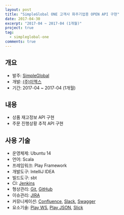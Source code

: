 ```yaml
---
layout: post
title: "SimpleGlobal ONE 고객사 화주기업용 OPEN API 구현"
date: 2017-04-30
excerpt: "2017-04 ~ 2017-04 (1개월)"
project: true
tag:
  - simpleglobal-one
comments: true
---
```


## 개요

- 발주: [SimpleGlobal](https://simpleglobal.com/about/)
- 개발: [(주)이멕스](http://www.imex.co.kr/)
- 기간: 2017-04 ~ 2017-04 (1개월)

## 내용

- 상품 재고정보 API 구현
- 주문 진행상황 추적 API 구현

## 사용 기술

- 운영체제: Ubuntu 14
- 언어: Scala
- 프레임워크: Play Framework
- 개발도구: IntelliJ IDEA
- 빌드도구: sbt
- CI: [Jenkins](https://jenkins.io/)
- 형상관리: [Git](https://ko.wikipedia.org/wiki/%EA%B9%83_(%EC%86%8C%ED%94%84%ED%8A%B8%EC%9B%A8%EC%96%B4)), [GitHub](https://github.com/)
- 이슈관리: [JIRA](https://ko.atlassian.com/software/jira)
- 커뮤니케이션: [Confluence](https://ko.atlassian.com/software/confluence), [Slack](https://slack.com/), [Swagger](https://swagger.io/solutions/api-documentation/)
- 요소기술: [Play WS](https://github.com/playframework/play-ws), [Play JSON](https://github.com/playframework/play-json), [Slick](http://slick.lightbend.com/)
